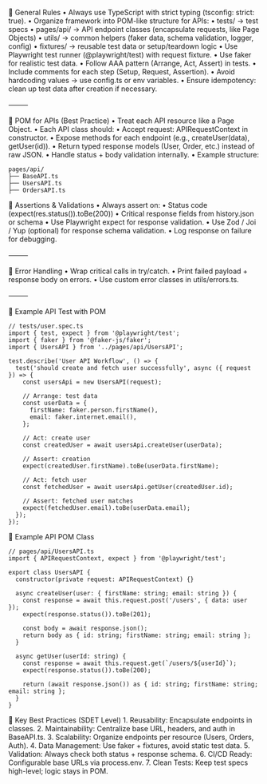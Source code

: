 📌 General Rules
	•	Always use TypeScript with strict typing (tsconfig: strict: true).
	•	Organize framework into POM-like structure for APIs:
	•	tests/ → test specs
	•	pages/api/ → API endpoint classes (encapsulate requests, like Page Objects)
	•	utils/ → common helpers (faker data, schema validation, logger, config)
	•	fixtures/ → reusable test data or setup/teardown logic
	•	Use Playwright test runner (@playwright/test) with request fixture.
	•	Use faker for realistic test data.
	•	Follow AAA pattern (Arrange, Act, Assert) in tests.
	•	Include comments for each step (Setup, Request, Assertion).
	•	Avoid hardcoding values → use config.ts or env variables.
	•	Ensure idempotency: clean up test data after creation if necessary.

⸻

📌 POM for APIs (Best Practice)
	•	Treat each API resource like a Page Object.
	•	Each API class should:
	•	Accept request: APIRequestContext in constructor.
	•	Expose methods for each endpoint (e.g., createUser(data), getUser(id)).
	•	Return typed response models (User, Order, etc.) instead of raw JSON.
	•	Handle status + body validation internally.
	•	Example structure:
```
pages/api/
├── BaseAPI.ts
├── UsersAPI.ts
├── OrdersAPI.ts
```
📌 Assertions & Validations
	•	Always assert on:
	•	Status code (expect(res.status()).toBe(200))
	•	Critical response fields from history.json or schema
	•	Use Playwright expect for response validation.
	•	Use Zod / Joi / Yup (optional) for response schema validation.
	•	Log response on failure for debugging.

⸻

📌 Error Handling
	•	Wrap critical calls in try/catch.
	•	Print failed payload + response body on errors.
	•	Use custom error classes in utils/errors.ts.

⸻

📌 Example API Test with POM
```
// tests/user.spec.ts
import { test, expect } from '@playwright/test';
import { faker } from '@faker-js/faker';
import { UsersAPI } from '../pages/api/UsersAPI';

test.describe('User API Workflow', () => {
  test('should create and fetch user successfully', async ({ request }) => {
    const usersApi = new UsersAPI(request);

    // Arrange: test data
    const userData = {
      firstName: faker.person.firstName(),
      email: faker.internet.email(),
    };

    // Act: create user
    const createdUser = await usersApi.createUser(userData);

    // Assert: creation
    expect(createdUser.firstName).toBe(userData.firstName);

    // Act: fetch user
    const fetchedUser = await usersApi.getUser(createdUser.id);

    // Assert: fetched user matches
    expect(fetchedUser.email).toBe(userData.email);
  });
});
```

📌 Example API POM Class
```
// pages/api/UsersAPI.ts
import { APIRequestContext, expect } from '@playwright/test';

export class UsersAPI {
  constructor(private request: APIRequestContext) {}

  async createUser(user: { firstName: string; email: string }) {
    const response = await this.request.post('/users', { data: user });
    expect(response.status()).toBe(201);

    const body = await response.json();
    return body as { id: string; firstName: string; email: string };
  }

  async getUser(userId: string) {
    const response = await this.request.get(`/users/${userId}`);
    expect(response.status()).toBe(200);

    return (await response.json()) as { id: string; firstName: string; email: string };
  }
}
```
📌 Key Best Practices (SDET Level)
	1.	Reusability: Encapsulate endpoints in classes.
	2.	Maintainability: Centralize base URL, headers, and auth in BaseAPI.ts.
	3.	Scalability: Organize endpoints per resource (Users, Orders, Auth).
	4.	Data Management: Use faker + fixtures, avoid static test data.
	5.	Validation: Always check both status + response schema.
	6.	CI/CD Ready: Configurable base URLs via process.env.
	7.	Clean Tests: Keep test specs high-level; logic stays in POM.